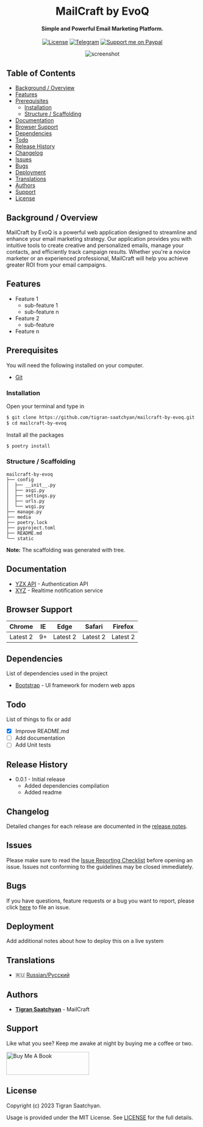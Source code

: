 <h1 align="center">MailCraft by EvoQ</h1>

<h4 align="center">Simple and Powerful Email Marketing Platform.</h4>

<p align="center">
  <a href="https://github.com/tigran-saatchyan/mailcraft-by-evoq/blob/master/LICENSE"><img src="https://img.shields.io/github/license/tigran-saatchyan/mailcraft-by-evoq" alt="License"></a>
  <a href="https://t.me/PythonistiC"><img src="https://img.shields.io/badge/telegram-@PythonistiC-blue.svg?logo=telegram" alt="Telegram"></a>
  <a href="https://www.paypal.me/TigranSaatchyan"><img src="https://img.shields.io/badge/support-paypal-blue.svg?logo=paypal" alt="Support me on Paypal"></a>
</p>

<p align="center">
  <img src="https://via.placeholder.com/720x535.png?text=app+screenshot" alt="screenshot">
</p>


## Table of Contents

* [Background / Overview](#background--overview)
* [Features](#features)
* [Prerequisites](#prerequisites)
  * [Installation](#installation)
  * [Structure / Scaffolding](#structure--scaffolding)
* [Documentation](#documentation)
* [Browser Support](#browser-support)
* [Dependencies](#dependencies)
* [Todo](#todo)
* [Release History](#release-history)
* [Changelog](#changelog)
* [Issues](#issues)
* [Bugs](#bugs)
* [Deployment](#deployment)
* [Translations](#translations)
* [Authors](#authors)
* [Support](#support)
* [License](#license)

## Background / Overview

MailCraft by EvoQ is a powerful web application designed to streamline and enhance 
your email marketing strategy. Our application provides you with intuitive tools to 
create creative and personalized emails, manage your contacts, and efficiently track 
campaign results. Whether you're a novice marketer or an experienced professional, 
MailCraft will help you achieve greater ROI from your email campaigns.

## Features

* Feature 1
  * sub-feature 1
  * sub-feature n
* Feature 2
  * sub-feature
* Feature n

## Prerequisites

You will need the following installed on your computer.

* [Git](https://git-scm.com/)

### Installation

Open your terminal and type in

```sh
$ git clone https://github.com/tigran-saatchyan/mailcraft-by-evoq.git
$ cd mailcraft-by-evoq
```

Install all the packages

```sh
$ poetry install
```

### Structure / Scaffolding

```text
mailcraft-by-evoq
├── config
│  ├── __init__.py
│  ├── asgi.py
│  ├── settings.py
│  ├── urls.py
│  └── wsgi.py
├── manage.py
├── media
├── poetry.lock
├── pyproject.toml
├── README.md
└── static

```

<strong>Note:</strong> The scaffolding was generated with tree.

## Documentation

* [YZX API](https://www.example.com) - Authentication API
* [XYZ](https://www.example.com) - Realtime notification service

## Browser Support

|  Chrome  |  IE  |   Edge   |  Safari  | Firefox  |
| :------: | :--: | :------: | :------: | :------: |
| Latest 2 |  9+  | Latest 2 | Latest 2 | Latest 2 |

## Dependencies

List of dependencies used in the project

* [Bootstrap](https://getbootstrap.com/docs/5.3/) - UI framework for modern web apps

## Todo

List of things to fix or add

- [x] Improve README.md
- [ ] Add documentation
- [ ] Add Unit tests

## Release History

* 0.0.1 - Initial release
  * Added dependencies compilation
  * Added readme
  

## Changelog

Detailed changes for each release are documented in the [release notes](https://github.com/users/tigran-saatchyan/projects/9/views/2).

## Issues

Please make sure to read the [Issue Reporting Checklist](https://github.com/tigran-saatchyan/mailcraft-by-evoq/issues?q=is%3Aopen) before opening an issue. Issues not conforming to the guidelines may be closed immediately.

## Bugs

If you have questions, feature requests or a bug you want to report, please click [here](https://github.com/tigran-saatchyan/mailcraft-by-evoq/issues) to file an issue.

## Deployment

Add additional notes about how to deploy this on a live system

## Translations

* :ru: [Russian/Русский](https://www.example.com/)

[//]: # (* :uk: [English]&#40;https://www.example.com/&#41;)

[//]: # ()
[//]: # (## Contributing)

[//]: # ()
[//]: # (Please read [Contributing Guide]&#40;https://example.com/contributing.md&#41; for details on the process for making pull requests.)

## Authors

* [**Tigran Saatchyan**](https://github.com/tigran-saatchyan) - MailCraft

[//]: # (* [**Jack Smith**]&#40;https://github.com/username&#41; - API)

[//]: # (See also the list of [contributors]&#40;https://example.com/&#41; who participated in this project.)

[//]: # (## Acknowledgments)

[//]: # ()
[//]: # (This project would now have been possible without the help and advice from many contributors. I would like to specially thank the following.)

[//]: # ()
[//]: # (* **[John Doe]&#40;https://github.com/{username}&#41;:** Thanks for...)

[//]: # (* **[Jane Smith]&#40;https://github.com/{username}&#41;:** Thanks for...)

## Support

Like what you see? Keep me awake at night by buying me a coffee or two.

<a href="https://www.buymeacoffee.com/saatchyan" target="_blank"><img src="https://cdn.buymeacoffee.com/buttons/v2/default-yellow.png" alt="Buy Me A Book" style="height: 60px !important;width: 217px !important;" ></a>
## License

Copyright (c) 2023 Tigran Saatchyan.

Usage is provided under the MIT License. See [LICENSE](https://github.com/tigran-saatchyan/mailcraft-by-evoq/blob/master/LICENSE) for the full details.

